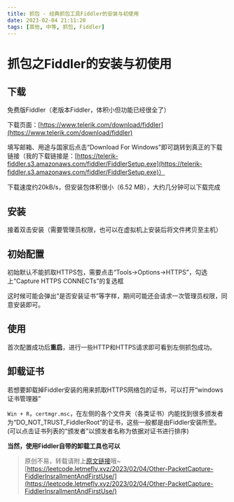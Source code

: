 ```yaml
---
title: 抓包 - 经典抓包工具Fiddler的安装与初使用
date: 2023-02-04 21:11:20
tags: [其他, 中等, 抓包, Fiddler]
---
```


# 抓包之Fiddler的安装与初使用

## 下载

免费版Fiddler（老版本Fiddler，体积小但功能已经很全了）

下载页面：[https://www.telerik.com/download/fiddler](https://www.telerik.com/download/fiddler)

填写邮箱、用途与国家后点击“Download For Windows”即可跳转到真正的下载链接（我的下载链接是：[https://telerik-fiddler.s3.amazonaws.com/fiddler/FiddlerSetup.exe](https://telerik-fiddler.s3.amazonaws.com/fiddler/FiddlerSetup.exe)）

下载速度约20kB/s，但安装包体积很小（6.52 MB），大约几分钟可以下载完成

## 安装

接着双击安装（需要管理员权限，也可以在虚拟机上安装后将文件拷贝至主机）

## 初始配置

初始默认不能抓取HTTPS包，需要点击“Tools->Options->HTTPS”，勾选上“Capture HTTPS CONNECTs”的复选框

这时候可能会弹出“是否安装证书”等字样，期间可能还会请求一次管理员权限，同意安装即可。

## 使用

首次配置成功后**重启**，进行一些HTTP和HTTPS请求即可看到左侧抓包成功。

## 卸载证书

若想要卸载掉Fiddler安装的用来抓取HTTPS网络包的证书，可以打开“windows证书管理器”

```Win + R```，```certmgr.msc```，在左侧的各个文件夹（各类证书）内能找到很多颁发者为“DO_NOT_TRUST_FiddlerRoot”的证书，这些一般都是由Fiddler安装所至。(可以点击证书列表的“颁发者”以颁发者名称为依据对证书进行排序)

**当然，使用Fiddler自带的卸载工具也可以**

> 原创不易，转载请附上[原文链接](https://leetcode.letmefly.xyz/2023/02/04/Other-PacketCapture-FiddlerInsrallmentAndFirstUse/)哦~
> [https://leetcode.letmefly.xyz/2023/02/04/Other-PacketCapture-FiddlerInsrallmentAndFirstUse/](https://leetcode.letmefly.xyz/2023/02/04/Other-PacketCapture-FiddlerInsrallmentAndFirstUse/)
